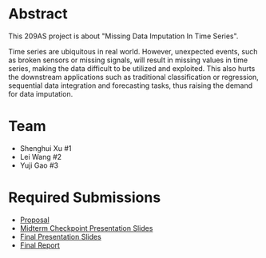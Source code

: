 # Abstract

This 209AS project is about "Missing Data Imputation In Time Series".

Time series are ubiquitous in real world. However, unexpected events, such as broken sensors or missing signals, will result in missing values in time series, making the data difficult to be utilized and exploited. This also hurts the downstream applications such as traditional classification or regression, sequential data integration and forecasting tasks, thus raising the demand for data imputation.

# Team

* Shenghui Xu \#1 
* Lei Wang \#2
* Yuji Gao \#3

# Required Submissions

* [Proposal](https://github.com/umiao/ece209as_project/blob/main/docs/proposal.md)
* [Midterm Checkpoint Presentation Slides](https://docs.google.com/presentation/d/1QTF7KPEaG2-rPQ6Qu5mX28DdiQkV5POd/edit?usp=sharing&ouid=117013027302320005249&rtpof=true&sd=true)
* [Final Presentation Slides](https://github.com/umiao/ece209as_project/blob/main/docs/final_slides.pdf)
* [Final Report](https://github.com/umiao/ece209as_project/blob/main/docs/report.md)
